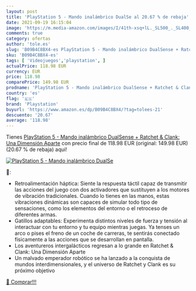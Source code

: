 ```yaml
---
layout: post
title: 'PlayStation 5 - Mando inalámbrico DualSe al 20.67 % de rebaja'
date: 2021-09-19 16:15:04
image: 'https://m.media-amazon.com/images/I/41th-xsq+lL._SL500_._SL400_.jpg'
comments: true
category: ofertas
author: 'tole.es'
slug: 'B09B4C8BX4-es PlayStation 5 - Mando inalámbrico DualSense + Ratchet &...'
sku: 'B09B4C8BX4-es'
tags: [ 'Videojuegos','playstation', ]
actualPrice: 118.98 EUR
currency: EUR
price: 118.98
comparePrice: 149.98 EUR
prodname: 'PlayStation 5 - Mando inalámbrico DualSense + Ratchet & Clank: Una Dimensión Aparte'
country: 'es'
flag: '🇪🇸'
brand: 'Playstation'
buyurl: 'https://www.amazon.es/dp/B09B4C8BX4/?tag=tolees-21'
descuento: '20.67'
average: '118.98'
---
```


Tienes [PlayStation 5 - Mando inalámbrico DualSense + Ratchet & Clank: Una Dimensión Aparte](https://www.amazon.es/dp/B09B4C8BX4/?tag=tolees-21) con precio final de  118.98 EUR (original: 149.98 EUR) (20.67 %  de rebaja) aqui!

[![PlayStation 5 - Mando inalámbrico DualSe](https://m.media-amazon.com/images/I/41th-xsq+lL._SL500_._SL400_.jpg)](https://www.amazon.es/dp/B09B4C8BX4/?tag=tolees-21)

🔎:

- Retroalimentación háptica: Siente la respuesta táctil capaz de transmitir las acciones del juego con dos activadores que sustituyen a los motores de vibración tradicionales. Cuando lo tienes en las manos, estas vibraciones dinámicas son capaces de simular todo tipo de sensaciones, como los elementos del entorno o el retroceso de diferentes armas.
- Gatillos adaptables: Experimenta distintos niveles de fuerza y tensión al interactuar con tu entorno y tu equipo mientras juegas. Ya tenses un arco o pises el freno de un coche de carreras, te sentirás conectado físicamente a las acciones que se desarrollan en pantalla.
- Los aventureros intergalácticos regresan a lo grande en Ratchet & Clank: Una Dimensión Aparte
- Un malvado emperador robótico se ha lanzado a la conquista de mundos interdimensionales, y el universo de Ratchet y Clank es su próximo objetivo

[🛒 Comprar!!!](https://www.amazon.es/dp/B09B4C8BX4/?tag=tolees-21)
